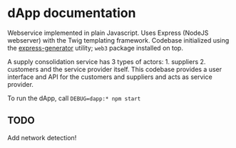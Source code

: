 # dApp documentation

Webservice implemented in plain Javascript. Uses Express (NodeJS webserver) with the Twig templating framework. Codebase initialized using the [express-generator](https://expressjs.com/en/starter/generator.html) utility; `web3` package installed on top.

A supply consolidation service has 3 types of actors: 1. suppliers 2. customers and the service provider itself. This codebase provides a user interface and API for the customers and suppliers and acts as service provider.

To run the dApp, call `DEBUG=dapp:* npm start`

## TODO
Add network detection!